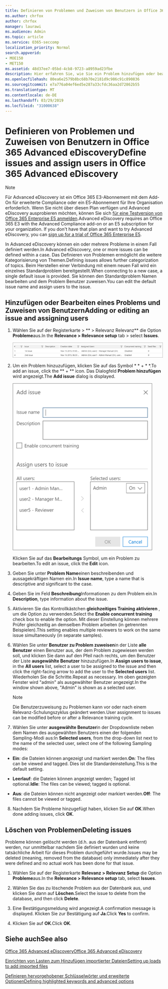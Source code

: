 ```yaml
---
title: Definieren von Problemen und Zuweisen von Benutzern in Office 365 Advanced eDiscovery
ms.author: chrfox
author: chrfox
manager: laurawi
ms.audience: Admin
ms.topic: article
ms.service: O365-seccomp
localization_priority: Normal
search.appverid:
- MOE150
- MET150
ms.assetid: 48d37ee7-05bd-4cb8-9723-a8959ad23fbe
description: Hier erfahren Sie, wie Sie ein Problem hinzufügen oder bearbeiten, indem Sie ihm Benutzer zuweisen oder ein Problem für einen eDiscovery-Fall in Office 365 Advanced eDiscovery löschen.
ms.openlocfilehash: 80ea6e2579b8bc68b70e2181d9c986c91c890836
ms.sourcegitcommit: e7a776a04ef6ed5e287a33cfdc36aa2d72862b55
ms.translationtype: MT
ms.contentlocale: de-DE
ms.lasthandoff: 03/29/2019
ms.locfileid: "31000638"
---
```

# <a name="define-issues-and-assign-users-in-office-365-advanced-ediscovery"></a><span data-ttu-id="8ed04-103">Definieren von Problemen und Zuweisen von Benutzern in Office 365 Advanced eDiscovery</span><span class="sxs-lookup"><span data-stu-id="8ed04-103">Define issues and assign users in Office 365 Advanced eDiscovery</span></span>

> [!NOTE]
> <span data-ttu-id="8ed04-p101">Für Advanced eDiscovery ist ein Office 365 E3-Abonnement mit dem Add-On für erweiterte Compliance oder ein E5-Abonnement für Ihre Organisation erforderlich. Wenn Sie nicht über diesen Plan verfügen und Advanced eDiscovery ausprobieren möchten, können Sie sich [für eine Testversion von Office 365 Enterprise E5 anmelden](https://go.microsoft.com/fwlink/p/?LinkID=698279).</span><span class="sxs-lookup"><span data-stu-id="8ed04-p101">Advanced eDiscovery requires an Office 365 E3 with the Advanced Compliance add-on or an E5 subscription for your organization. If you don't have that plan and want to try Advanced eDiscovery, you can [sign up for a trial of Office 365 Enterprise E5](https://go.microsoft.com/fwlink/p/?LinkID=698279).</span></span> 
  
<span data-ttu-id="8ed04-106">In Advanced eDiscovery können ein oder mehrere Probleme in einem Fall definiert werden.</span><span class="sxs-lookup"><span data-stu-id="8ed04-106">In Advanced eDiscovery, one or more issues can be defined within a case.</span></span> <span data-ttu-id="8ed04-107">Das Definieren von Problemen ermöglicht die weitere Kategorisierung von Themen.</span><span class="sxs-lookup"><span data-stu-id="8ed04-107">Defining issues allows further categorization of topics.</span></span> <span data-ttu-id="8ed04-108">Beim Herstellen einer Verbindung mit einem neuen Fall wird ein einzelnes Standardproblem bereitgestellt.</span><span class="sxs-lookup"><span data-stu-id="8ed04-108">When connecting to a new case, a single default issue is provided.</span></span> <span data-ttu-id="8ed04-109">Sie können den Standardproblem Namen bearbeiten und dem Problem Benutzer zuweisen.</span><span class="sxs-lookup"><span data-stu-id="8ed04-109">You can edit the default issue name and assign users to the issue.</span></span> 
  
## <a name="adding-or-editing-an-issue-and-assigning-users"></a><span data-ttu-id="8ed04-110">Hinzufügen oder Bearbeiten eines Problems und Zuweisen von Benutzern</span><span class="sxs-lookup"><span data-stu-id="8ed04-110">Adding or editing an issue and assigning users</span></span>

1. <span data-ttu-id="8ed04-111">Wählen Sie auf der Registerkarte \> \*\* \> Relevanz Relevanz\*\* die Option **Probleme**aus.</span><span class="sxs-lookup"><span data-stu-id="8ed04-111">In the **Relevance \> Relevance setup** tab \> select **Issues**.</span></span>
    
    ![Probleme beim Einrichten der Relevanz](media/dfd8f9ef-b167-4ed9-980e-00ae98a97169.png)
  
2. <span data-ttu-id="8ed04-113">Um ein Problem hinzuzufügen, klicken Sie auf das Symbol \* \* + \* \*.</span><span class="sxs-lookup"><span data-stu-id="8ed04-113">To add an issue, click the \*\* + \*\* icon.</span></span> <span data-ttu-id="8ed04-114">Das Dialogfeld **Problem hinzufügen** wird angezeigt.</span><span class="sxs-lookup"><span data-stu-id="8ed04-114">The **Add issue** dialog is displayed.</span></span> 
    
    ![Relevanz-Setup-Problem](media/c8e94982-139a-472a-b85d-282f2d742046.png)
  
    <span data-ttu-id="8ed04-116">Klicken Sie auf das **Bearbeitungs** Symbol, um ein Problem zu bearbeiten.</span><span class="sxs-lookup"><span data-stu-id="8ed04-116">To edit an issue, click the **Edit** icon.</span></span> 
    
3. <span data-ttu-id="8ed04-117">Geben Sie unter **Problem Name**einen beschreibenden und aussagekräftigen Namen ein.</span><span class="sxs-lookup"><span data-stu-id="8ed04-117">In **Issue name**, type a name that is descriptive and significant to the case.</span></span> 
    
4. <span data-ttu-id="8ed04-118">Geben Sie im Feld **Beschreibung**Informationen zu dem Problem ein.</span><span class="sxs-lookup"><span data-stu-id="8ed04-118">In **Description**, type information about the issue.</span></span>
    
5. <span data-ttu-id="8ed04-119">Aktivieren Sie das Kontrollkästchen **gleichzeitiges Training aktivieren** , um die Option zu verwenden.</span><span class="sxs-lookup"><span data-stu-id="8ed04-119">Select the **Enable concurrent training** check box to enable the option.</span></span> <span data-ttu-id="8ed04-120">Mit dieser Einstellung können mehrere Prüfer gleichzeitig an demselben Problem arbeiten (in getrennten Beispielen).</span><span class="sxs-lookup"><span data-stu-id="8ed04-120">This setting enables multiple reviewers to work on the same issue simultaneously (in separate samples).</span></span> 
    
6. <span data-ttu-id="8ed04-121">Wählen Sie unter **Benutzer zu Problem zuweisen**in der Liste **alle Benutzer** einen Benutzer aus, der dem Problem zugewiesen werden soll, und klicken Sie dann auf den Pfeil nach rechts, um den Benutzer der Liste **ausgewählte Benutzer** hinzuzufügen.</span><span class="sxs-lookup"><span data-stu-id="8ed04-121">In **Assign users to issue**, in the **All users** list, select a user to be assigned to the issue and then click the right-facing arrow to add the user to the **Selected users** list.</span></span> <span data-ttu-id="8ed04-122">Wiederholen Sie die Schritte.</span><span class="sxs-lookup"><span data-stu-id="8ed04-122">Repeat as necessary.</span></span> <span data-ttu-id="8ed04-123">Im oben gezeigten Fenster wird "admin" als ausgewählter Benutzer angezeigt.</span><span class="sxs-lookup"><span data-stu-id="8ed04-123">In the window shown above, "Admin" is shown as a selected user.</span></span> 
    
    > [!NOTE]
    > <span data-ttu-id="8ed04-124">Die Benutzerzuweisung zu Problemen kann vor oder nach einem Relevanz-Schulungszyklus geändert werden.</span><span class="sxs-lookup"><span data-stu-id="8ed04-124">User assignment to issues can be modified before or after a Relevance training cycle.</span></span> 
  
7. <span data-ttu-id="8ed04-125">Wählen Sie unter **ausgewählte Benutzer**in der Dropdownliste neben dem Namen des ausgewählten Benutzers einen der folgenden Sampling-Modi aus:</span><span class="sxs-lookup"><span data-stu-id="8ed04-125">In **Selected users**, from the drop-down list next to the name of the selected user, select one of the following Sampling modes:</span></span> 
    
  - <span data-ttu-id="8ed04-126">**Ein**: die Dateien können angezeigt und markiert werden.</span><span class="sxs-lookup"><span data-stu-id="8ed04-126">**On**: The files can be viewed and tagged.</span></span> <span data-ttu-id="8ed04-127">Dies ist die Standardeinstellung.</span><span class="sxs-lookup"><span data-stu-id="8ed04-127">This is the default setting.</span></span>
    
  - <span data-ttu-id="8ed04-128">**Leerlauf**: die Dateien können angezeigt werden; Tagged ist optional.</span><span class="sxs-lookup"><span data-stu-id="8ed04-128">**Idle**: The files can be viewed; tagged is optional.</span></span>
    
  - <span data-ttu-id="8ed04-129">**Aus**: die Dateien können nicht angezeigt oder markiert werden.</span><span class="sxs-lookup"><span data-stu-id="8ed04-129">**Off**: The files cannot be viewed or tagged.</span></span>
    
8. <span data-ttu-id="8ed04-130">Nachdem Sie Probleme hinzugefügt haben, klicken Sie auf **OK**.</span><span class="sxs-lookup"><span data-stu-id="8ed04-130">When done adding issues, click **OK**.</span></span>
    
## <a name="deleting-issues"></a><span data-ttu-id="8ed04-131">Löschen von Problemen</span><span class="sxs-lookup"><span data-stu-id="8ed04-131">Deleting issues</span></span>

<span data-ttu-id="8ed04-132">Probleme können gelöscht werden (d.h. aus der Datenbank entfernt) werden, nur unmittelbar nachdem Sie definiert wurden und keine tatsächliche Arbeit für dieses Problem durchgeführt wurde.</span><span class="sxs-lookup"><span data-stu-id="8ed04-132">Issues may be deleted (meaning, removed from the database) only immediately after they were defined and no actual work has been done for that issue.</span></span> 
  
1. <span data-ttu-id="8ed04-133">Wählen Sie auf der Registerkarte **Relevanz \> Relevanz Setup** die Option **Probleme**aus.</span><span class="sxs-lookup"><span data-stu-id="8ed04-133">In the **Relevance \> Relevance setup** tab, select **Issues**.</span></span>
    
2. <span data-ttu-id="8ed04-134">Wählen Sie das zu löschende Problem aus der Datenbank aus, und klicken Sie dann auf **Löschen**.</span><span class="sxs-lookup"><span data-stu-id="8ed04-134">Select the issue to delete from the database, and then click **Delete**.</span></span>
    
3. <span data-ttu-id="8ed04-135">Eine Bestätigungsmeldung wird angezeigt.</span><span class="sxs-lookup"><span data-stu-id="8ed04-135">A confirmation message is displayed.</span></span> <span data-ttu-id="8ed04-136">Klicken Sie zur Bestätigung auf **Ja**.</span><span class="sxs-lookup"><span data-stu-id="8ed04-136">Click **Yes** to confirm.</span></span> 
    
4. <span data-ttu-id="8ed04-137">Klicken Sie auf **OK**.</span><span class="sxs-lookup"><span data-stu-id="8ed04-137">Click **OK**.</span></span>
    
## <a name="see-also"></a><span data-ttu-id="8ed04-138">Siehe auch</span><span class="sxs-lookup"><span data-stu-id="8ed04-138">See also</span></span>

[<span data-ttu-id="8ed04-139">Office 365 Advanced eDiscovery</span><span class="sxs-lookup"><span data-stu-id="8ed04-139">Office 365 Advanced eDiscovery</span></span>](office-365-advanced-ediscovery.md)
  
[<span data-ttu-id="8ed04-140">Einrichten von Lasten zum Hinzufügen importierter Dateien</span><span class="sxs-lookup"><span data-stu-id="8ed04-140">Setting up loads to add imported files</span></span>](set-up-loads-to-add-imported-files.md)
  
[<span data-ttu-id="8ed04-141">Definieren hervorgehobener Schlüsselwörter und erweiterte Optionen</span><span class="sxs-lookup"><span data-stu-id="8ed04-141">Defining highlighted keywords and advanced options</span></span>](define-highlighted-keywords-and-advanced-options.md)

